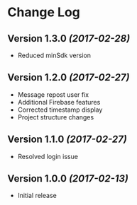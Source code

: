 Change Log
==========

Version 1.3.0 *(2017-02-28)*
----------------------------

 * Reduced minSdk version
 
Version 1.2.0 *(2017-02-27)*
----------------------------

 * Message repost user fix
 * Additional Firebase features
 * Corrected timestamp display
 * Project structure changes
 
Version 1.1.0 *(2017-02-27)*
----------------------------

 * Resolved login issue
 
Version 1.0.0 *(2017-02-13)*
----------------------------

 * Initial release
